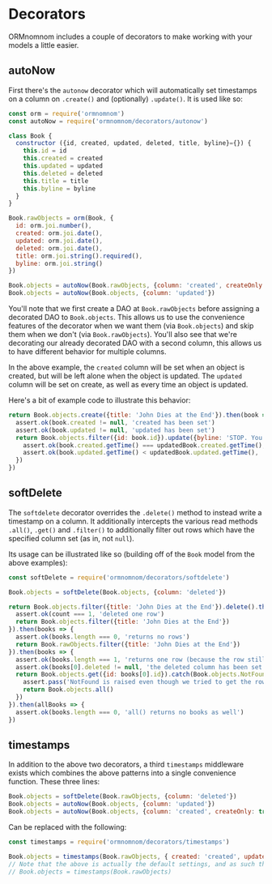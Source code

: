 # Decorators

ORMnomnom includes a couple of decorators to make working with your models a little easier.

## autoNow

First there's the `autonow` decorator which will automatically set timestamps on a column on `.create()` and (optionally) `.update()`. It is used like so:


```javascript
const orm = require('ormnomnom')
const autoNow = require('ormnomnom/decorators/autonow')

class Book {
  constructor ({id, created, updated, deleted, title, byline}={}) {
    this.id = id
    this.created = created
    this.updated = updated
    this.deleted = deleted
    this.title = title
    this.byline = byline
  }
}

Book.rawObjects = orm(Book, {
  id: orm.joi.number(),
  created: orm.joi.date(),
  updated: orm.joi.date(),
  deleted: orm.joi.date(),
  title: orm.joi.string().required(),
  byline: orm.joi.string()
})

Book.objects = autoNow(Book.rawObjects, {column: 'created', createOnly: true}) // createOnly defaults to false
Book.objects = autoNow(Book.objects, {column: 'updated'})
```

You'll note that we first create a DAO at `Book.rawObjects` before assigning a decorated DAO to `Book.objects`. This allows us to use the convenience features of the decorator when we want them (via `Book.objects`) and skip them when we don't (via `Book.rawObjects`). You'll also see that we're decorating our already decorated DAO with a second column, this allows us to have different behavior for multiple columns.

In the above example, the `created` column will be set when an object is created, but will be left alone when the object is updated. The `updated` column will be set on create, as well as every time an object is updated.

Here's a bit of example code to illustrate this behavior:

```javascript
return Book.objects.create({title: 'John Dies at the End'}).then(book => {
  assert.ok(book.created != null, 'created has been set')
  assert.ok(book.updated != null, 'updated has been set')
  return Book.objects.filter({id: book.id}).update({byline: 'STOP. You should not have touched this book with your bare hands.'}).then(updatedBook => {
    assert.ok(book.created.getTime() === updatedBook.created.getTime(), 'created column has NOT been modified')
    assert.ok(book.updated.getTime() < updatedBook.updated.getTime(), 'updated column HAS been modified')
  })
})
```

## softDelete

The `softdelete` decorator overrides the `.delete()` method to instead write a timestamp on a column. It additionally intercepts the various read methods `.all()`, `.get()` and `.filter()` to additionally filter out rows which have the specified column set (as in, not `null`).

Its usage can be illustrated like so (building off of the `Book` model from the above examples):

```javascript
const softDelete = require('ormnomnom/decorators/softdelete')

Book.objects = softDelete(Book.objects, {column: 'deleted'})

return Book.objects.filter({title: 'John Dies at the End'}).delete().then(count => {
  assert.ok(count === 1, 'deleted one row')
  return Book.objects.filter({title: 'John Dies at the End'})
}).then(books => {
  assert.ok(books.length === 0, 'returns no rows')
  return Book.rawObjects.filter({title: 'John Dies at the End'})
}).then(books => {
  assert.ok(books.length === 1, 'returns one row (because the row still exists)')
  assert.ok(books[0].deleted != null, 'the deleted column has been set')
  return Book.objects.get({id: books[0].id}).catch(Book.objects.NotFound, err => {
    assert.pass('NotFound is raised even though we tried to get the row by id')
    return Book.objects.all()
  })
}).then(allBooks => {
  assert.ok(books.length === 0, 'all() returns no books as well')
})
```

## timestamps

In addition to the above two decorators, a third `timestamps` middleware exists which combines the above patterns into a single convenience function. These three lines:

```javascript
Book.objects = softDelete(Book.rawObjects, {column: 'deleted'})
Book.objects = autoNow(Book.objects, {column: 'updated'})
Book.objects = autoNow(Book.objects, {column: 'created', createOnly: true})
```

Can be replaced with the following:

```javascript
const timestamps = require('ormnomnom/decorators/timestamps')

Book.objects = timestamps(Book.rawObjects, { created: 'created', updated: 'updated', deleted: 'deleted' })
// Note that the above is actually the default settings, and as such this can be done even more simply as
// Book.objects = timestamps(Book.rawObjects)
```
